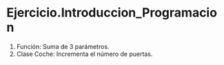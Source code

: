 # Ejercicio.Introduccion_Programacion
1) Función: Suma de 3 parámetros. 
2) Clase Coche: Incrementa el número de puertas.
